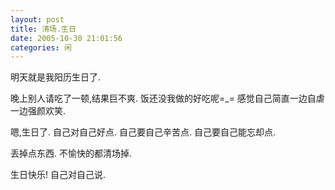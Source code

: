 ```yaml
---
layout: post
title: 清场.生日
date: 2005-10-30 21:01:56
categories: 闲
---
```

明天就是我阳历生日了.

晚上别人请吃了一顿,结果巨不爽.
饭还没我做的好吃呢=_=
感觉自己简直一边自虐一边强颜欢笑.

嗯,生日了.
自己对自己好点.
自己要自己辛苦点.
自己要自己能忘却点.

丢掉点东西.
不愉快的都清场掉.

生日快乐!
自己对自己说.

